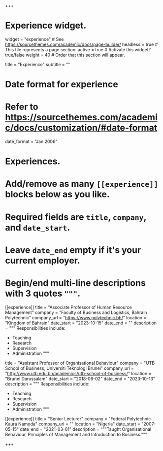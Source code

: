 +++
# Experience widget.
widget = "experience"  # See https://sourcethemes.com/academic/docs/page-builder/
headless = true  # This file represents a page section.
active = true  # Activate this widget? true/false
weight = 40  # Order that this section will appear.

title = "Experience"
subtitle = ""

# Date format for experience
#   Refer to https://sourcethemes.com/academic/docs/customization/#date-format
date_format = "Jan 2006"

# Experiences.
#   Add/remove as many `[[experience]]` blocks below as you like.
#   Required fields are `title`, `company`, and `date_start`.
#   Leave `date_end` empty if it's your current employer.
#   Begin/end multi-line descriptions with 3 quotes `"""`.
[[experience]]
  title = "Associate Professor of Human Resource Management"
  company = "Faculty of Business and Logistics, Bahrain Polytechnic"
  company_url = "https://www.polytechnic.bh/"
  location = "Kingdom of Bahrain"
  date_start = "2023-10-15"
  date_end = ""
  description = """
  Responsibilities include:
  
  * Teaching
  * Research
  * Supervision
  * Administration
  """
  
  title = "Assistant Professor of Organisational Behaviour"
  company = "UTB School of Business, Universiti Teknologi Brunei"
  company_url = "http://www.utb.edu.bn/academics/utb-school-of-business/"
  location = "Brunei Darussalam"
  date_start = "2018-06-02"
  date_end = "2023-10-13"
  description = """
  Responsibilities include:
  
  * Teaching
  * Research
  * Supervision
  * Administration
  """

[[experience]]
  title = "Senior Lecturer"
  company = "Federal Polytechnic Kaura Namoda"
  company_url = ""
  location = "Nigeria"
  date_start = "2007-05-15"
  date_end = "2021-03-01"
  description = """Taught Organisational Behaviour, Principles of Management and Introduction to Business."""

+++
